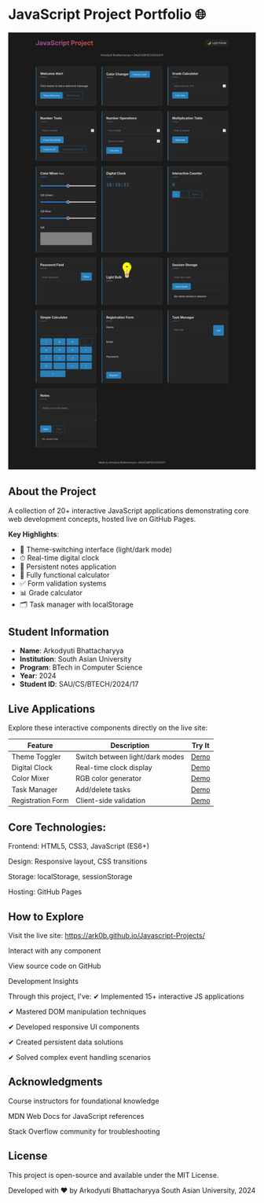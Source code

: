# JavaScript Project Portfolio 🌐

![Website Screenshot](./media/screenshot.png)

## About the Project
A collection of 20+ interactive JavaScript applications demonstrating core web development concepts, hosted live on GitHub Pages.

**Key Highlights**:
- 🎨 Theme-switching interface (light/dark mode)
- ⏱ Real-time digital clock
- 📝 Persistent notes application
- 🧮 Fully functional calculator
- ✅ Form validation systems
- 📊 Grade calculator
- 🗂 Task manager with localStorage

## Student Information
- **Name**: Arkodyuti Bhattacharyya
- **Institution**: South Asian University  
- **Program**: BTech in Computer Science  
- **Year**: 2024  
- **Student ID**: SAU/CS/BTECH/2024/17  

## Live Applications
Explore these interactive components directly on the live site:

| Feature | Description | Try It |
|---------|-------------|--------|
| Theme Toggler | Switch between light/dark modes | [Demo](https://ark0b.github.io/Javascript-Projects/#) |
| Digital Clock | Real-time clock display | [Demo](https://ark0b.github.io/Javascript-Projects/#) |
| Color Mixer | RGB color generator | [Demo](https://ark0b.github.io/Javascript-Projects/#) |
| Task Manager | Add/delete tasks | [Demo](https://ark0b.github.io/Javascript-Projects/#) |
| Registration Form | Client-side validation | [Demo](https://ark0b.github.io/Javascript-Projects/#) |

## Core Technologies:

Frontend: HTML5, CSS3, JavaScript (ES6+)

Design: Responsive layout, CSS transitions

Storage: localStorage, sessionStorage

Hosting: GitHub Pages

## How to Explore

Visit the live site: https://ark0b.github.io/Javascript-Projects/

Interact with any component

View source code on GitHub

Development Insights

Through this project, I've:
✔ Implemented 15+ interactive JS applications

✔ Mastered DOM manipulation techniques

✔ Developed responsive UI components

✔ Created persistent data solutions

✔ Solved complex event handling scenarios

## Acknowledgments

Course instructors for foundational knowledge

MDN Web Docs for JavaScript references

Stack Overflow community for troubleshooting


## License

This project is open-source and available under the MIT License.

Developed with ♥ by Arkodyuti Bhattacharyya
South Asian University, 2024


